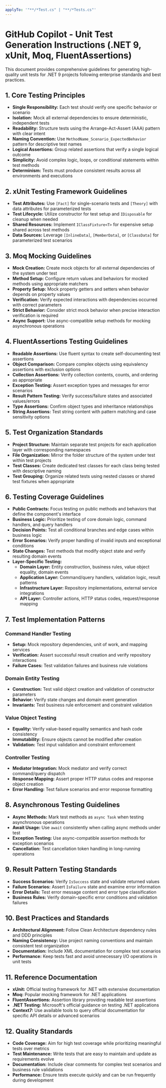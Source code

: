 ```yaml
---
applyTo: '"**/*Test.cs" | "**/*Tests.cs"'
---
```


# GitHub Copilot - Unit Test Generation Instructions (.NET 9, xUnit, Moq, FluentAssertions)

This document provides comprehensive guidelines for generating high-quality unit tests for .NET 9 projects following enterprise standards and best practices.

## 1. Core Testing Principles

*   **Single Responsibility:** Each test should verify one specific behavior or scenario
*   **Isolation:** Mock all external dependencies to ensure deterministic, independent tests
*   **Readability:** Structure tests using the Arrange-Act-Assert (AAA) pattern with clear intent
*   **Naming Convention:** Use `MethodName_Scenario_ExpectedBehavior` pattern for descriptive test names
*   **Logical Assertions:** Group related assertions that verify a single logical outcome
*   **Simplicity:** Avoid complex logic, loops, or conditional statements within test methods
*   **Determinism:** Tests must produce consistent results across all environments and executions

## 2. xUnit Testing Framework Guidelines

*   **Test Attributes:** Use `[Fact]` for single-scenario tests and `[Theory]` with data attributes for parameterized tests
*   **Test Lifecycle:** Utilize constructor for test setup and `IDisposable` for cleanup when needed
*   **Shared Resources:** Implement `IClassFixture<T>` for expensive setup shared across test methods
*   **Data Sources:** Leverage `[InlineData]`, `[MemberData]`, or `[ClassData]` for parameterized test scenarios

## 3. Moq Mocking Guidelines

*   **Mock Creation:** Create mock objects for all external dependencies of the system under test
*   **Method Setup:** Configure return values and behaviors for mocked methods using appropriate matchers
*   **Property Setup:** Mock property getters and setters when behavior depends on property values
*   **Verification:** Verify expected interactions with dependencies occurred with correct parameters
*   **Strict Behavior:** Consider strict mock behavior when precise interaction verification is required
*   **Async Support:** Use async-compatible setup methods for mocking asynchronous operations

## 4. FluentAssertions Testing Guidelines

*   **Readable Assertions:** Use fluent syntax to create self-documenting test assertions
*   **Object Comparison:** Compare complex objects using equivalency assertions with exclusion options
*   **Collection Assertions:** Verify collection contents, counts, and ordering as appropriate
*   **Exception Testing:** Assert exception types and messages for error scenarios
*   **Result Pattern Testing:** Verify success/failure states and associated values/errors
*   **Type Assertions:** Confirm object types and inheritance relationships
*   **String Assertions:** Test string content with pattern matching and case sensitivity options

## 5. Test Organization Standards

*   **Project Structure:** Maintain separate test projects for each application layer with corresponding namespaces
*   **File Organization:** Mirror the folder structure of the system under test within test projects
*   **Test Classes:** Create dedicated test classes for each class being tested with descriptive naming
*   **Test Grouping:** Organize related tests using nested classes or shared test fixtures when appropriate

## 6. Testing Coverage Guidelines

*   **Public Contracts:** Focus testing on public methods and behaviors that define the component's interface
*   **Business Logic:** Prioritize testing of core domain logic, command handlers, and query handlers
*   **Decision Points:** Test all conditional branches and edge cases within business logic
*   **Error Scenarios:** Verify proper handling of invalid inputs and exceptional conditions
*   **State Changes:** Test methods that modify object state and verify resulting domain events
*   **Layer-Specific Testing:**
    *   **Domain Layer:** Entity construction, business rules, value object equality, domain events
    *   **Application Layer:** Command/query handlers, validation logic, result patterns
    *   **Infrastructure Layer:** Repository implementations, external service integrations
    *   **API Layer:** Controller actions, HTTP status codes, request/response mapping

## 7. Test Implementation Patterns

### Command Handler Testing
*   **Setup:** Mock repository dependencies, unit of work, and mapping services
*   **Verification:** Assert successful result creation and verify repository interactions
*   **Failure Cases:** Test validation failures and business rule violations

### Domain Entity Testing
*   **Construction:** Test valid object creation and validation of constructor parameters
*   **Behavior:** Verify state changes and domain event generation
*   **Invariants:** Test business rule enforcement and constraint validation

### Value Object Testing
*   **Equality:** Verify value-based equality semantics and hash code consistency
*   **Immutability:** Ensure objects cannot be modified after creation
*   **Validation:** Test input validation and constraint enforcement

### Controller Testing
*   **Mediator Integration:** Mock mediator and verify correct command/query dispatch
*   **Response Mapping:** Assert proper HTTP status codes and response object creation
*   **Error Handling:** Test failure scenarios and error response formatting

## 8. Asynchronous Testing Guidelines

*   **Async Methods:** Mark test methods as `async Task` when testing asynchronous operations
*   **Await Usage:** Use `await` consistently when calling async methods under test
*   **Exception Testing:** Use async-compatible assertion methods for exception scenarios
*   **Cancellation:** Test cancellation token handling in long-running operations

## 9. Result Pattern Testing Standards

*   **Success Scenarios:** Verify `IsSuccess` state and validate returned values
*   **Failure Scenarios:** Assert `IsFailure` state and examine error information
*   **Error Details:** Test error message content and error type classification
*   **Business Rules:** Verify domain-specific error conditions and validation failures

## 10. Best Practices and Standards

*   **Architectural Alignment:** Follow Clean Architecture dependency rules and DDD principles
*   **Naming Consistency:** Use project naming conventions and maintain consistent test organization
*   **Documentation:** Include XML documentation for complex test scenarios
*   **Performance:** Keep tests fast and avoid unnecessary I/O operations in unit tests

## 11. Reference Documentation

*   **xUnit:** Official testing framework for .NET with extensive documentation
*   **Moq:** Popular mocking framework for .NET applications
*   **FluentAssertions:** Assertion library providing readable test assertions
*   **.NET Testing:** Microsoft's official guidance on testing .NET applications
*   **Context7:** Use available tools to query official documentation for specific API details or advanced scenarios

## 12. Quality Standards

*   **Code Coverage:** Aim for high test coverage while prioritizing meaningful tests over metrics
*   **Test Maintenance:** Write tests that are easy to maintain and update as requirements evolve
*   **Documentation:** Include clear comments for complex test scenarios and business rule validations
*   **Performance:** Ensure tests execute quickly and can be run frequently during development

